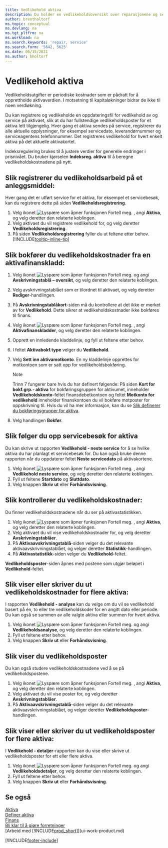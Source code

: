 ```yaml
---
title: Vedlikehold aktiva
description: Du holder en vedlikeholdsoversikt over reparasjonene og servicen på et aktivum for å beholde verdien for dette aktivumet.
author: brentholtorf
ms.topic: conceptual
ms.devlang: na
ms.tgt_pltfrm: na
ms.workload: na
ms.search.keywords: 'repair, service'
ms.search.form: '5642, 5625'
ms.date: 06/15/2021
ms.author: bholtorf
---
```

# Vedlikehold aktiva

Vedlikeholdsutgifter er periodiske kostnader som er pådratt for å opprettholde aktivaverdien. I motsetning til kapitaløkninger bidrar de ikke til noen verdiøkning.

Du kan registrere og vedlikeholde en oppdateringsfil for vedlikehold av og service på aktivaet, slik at du har fullstendige vedlikeholdsposter for et aktiva lett tilgjengelig. Hver gang et aktiva sendes på service, registrerer du alle aktuelle opplysninger, for eksempel servicedato, leverandørnummer og serviceagentens telefonnummer. Det registreres vedlikehold for hvert enkelt aktiva på det aktuelle aktivakortet.

Indeksregulering brukes til å justere verdier for generelle endringer i prisnivået. Du bruker kjørselen **Indeksreg. aktiva** til å beregne vedlikeholdskostnadene på nytt.

## Slik registrerer du vedlikeholdsarbeid på et anleggsmiddel:

Hver gang det er utført service for et aktiva, for eksempel et servicebesøk, kan du registrere dette på siden **Vedlikeholdsregistrering**.  

1. Velg ikonet ![Lyspære som åpner funksjonen Fortell meg.](media/ui-search/search_small.png "Fortell hva du vil gjøre") , angi **Aktiva**, og velg deretter den relaterte koblingen.  
2. Velg aktivaet du vil registrere vedlikehold for, og velg deretter **Vedlikeholdsregistrering**.
3. På siden **Vedlikeholdsregistrering** fyller du ut feltene etter behov. [!INCLUDE[tooltip-inline-tip](includes/tooltip-inline-tip_md.md)]  

## Slik bokfører du vedlikeholdskostnader fra en aktivafinanskladd:

1. Velg ikonet ![Lyspære som åpner funksjonen Fortell meg.](media/ui-search/search_small.png "Fortell hva du vil gjøre") og angi **Avskrivningstablå – oversikt**, og velg deretter den relaterte koblingen.  
2. Velg avskrivningstablået som er tilordnet til aktivaet, og velg deretter **Rediger**-handlingen.
3. På **Avskrivningstablåkort**-siden må du kontrollere at det ikke er merket av for **Vedlikehold**. Dette sikrer at vedlikeholdskostnader ikke bokføres til finans.
4. Velg ikonet ![Lyspære som åpner funksjonen Fortell meg.](media/ui-search/search_small.png "Fortell hva du vil gjøre") , angi **Aktivafinanskladder**, og velg deretter den relaterte koblingen.  
5. Opprett en innledende kladdelinje, og fyll ut feltene etter behov.
6. I feltet **Aktivabokf.type** velger du **Vedlikehold**.
7. Velg **Sett inn aktivamotkonto**. En ny kladdelinje opprettes for motkontoen som er satt opp for vedlikeholdsbokføring.

    > [!NOTE]  
    >   Trinn 7 fungerer bare hvis du har definert følgende: På siden **Kort for bokf.grp.- aktiva** for bokføringsgruppen for aktivumet, inneholder **Vedlikeholdskonto**-feltet finansdebetkontoen og feltet **Motkonto for vedlikehold** inneholder finanskontoen du vil bokføre motposter for oppskrivning til. Hvis du vil ha mer informasjon, kan du se [Slik definerer du bokføringsgrupper for aktiva](fa-how-setup-general.md#to-set-up-fixed-asset-posting-groups).
8. Velg handlingen **Bokfør**.

## Slik følger du opp servicebesøk for aktiva

Du kan skrive ut rapporten **Vedlikehold - neste service** for å se hvilke aktiva du har planlagt et servicebesøk for. Du kan også bruke denne rapporten når du oppdaterer feltet **Neste servicedato** på aktivakortene.  

1. Velg ikonet ![Lyspære som åpner funksjonen Fortell meg.](media/ui-search/search_small.png "Fortell hva du vil gjøre") , angi **Vedlikehold neste service**, og velg deretter den relaterte koblingen.  
2. Fyll ut feltene **Startdato** og **Sluttdato**.  
3. Velg knappen **Skriv ut** eller **Forhåndsvisning**.

## Slik kontrollerer du vedlikeholdskostnader:

Du finner vedlikeholdskostnadene når du ser på aktivastatistikken.  

1. Velg ikonet ![Lyspære som åpner funksjonen Fortell meg.](media/ui-search/search_small.png "Fortell hva du vil gjøre") , angi **Aktiva**, og velg deretter den relaterte koblingen.
2. Velg aktivaet du vil vise vedlikeholdskostnader for, og velg deretter **Avskrivningstablåer**.
3. På **Aktivaavskrivningstablå**-siden velger du det relevante aktivaavskrivningstablået, og velger deretter **Statistikk**-handlingen.
4. På **Aktivastatistikk**-siden velger du **Vedlikehold**-feltet.

**Vedlikeholdsposter**-siden åpnes med postene som utgjør beløpet i **Vedlikehold**-feltet.

## Slik viser eller skriver du ut vedlikeholdskostnader for flere aktiva:

I rapporten **Vedlikehold - analyse** kan du velge om du vil se vedlikehold basert på én, to eller tre vedlikeholdskoder for en angitt dato eller periode. Du kan også se summen av alle valgte aktiva eller summen for hvert aktiva.

1. Velg ikonet ![Lyspære som åpner funksjonen Fortell meg.](media/ui-search/search_small.png "Fortell hva du vil gjøre") og angi **Vedlikeholdsanalyse**, og velg deretter den relaterte koblingen.
2. Fyll ut feltene etter behov.
3. Velg knappen **Skriv ut** eller **Forhåndsvisning**.

## Slik viser du vedlikeholdsposter

Du kan også studere vedlikeholdskostnadene ved å se på vedlikeholdspostene.  

1. Velg ikonet ![Lyspære som åpner funksjonen Fortell meg.](media/ui-search/search_small.png "Fortell hva du vil gjøre") , angi **Aktiva**, og velg deretter den relaterte koblingen.
2. Velg aktivaet du vil vise poster for, og velg deretter **Avskrivningstablåer**.
3. På **Aktivaavskrivningstablå**-siden velger du det relevante aktivaavskrivningstablået, og velger deretter **Vedlikeholdsposter**-handlingen.

## Slik viser eller skriver du ut vedlikeholdsposter for flere aktiva:

I **Vedlikehold - detaljer**-rapporten kan du vise eller skrive ut vedlikeholdsposter for ett eller flere aktiva.  

1. Velg ikonet ![Lyspære som åpner funksjonen Fortell meg.](media/ui-search/search_small.png "Fortell hva du vil gjøre") og angi **Vedlikeholdsdetaljer**, og velg deretter den relaterte koblingen.
2. Fyll ut feltene etter behov.
3. Velg knappen **Skriv ut** eller **Forhåndsvisning**.

## Se også

[Aktiva](fa-manage.md)  
[Definer aktiva](fa-setup.md)  
[Finans](finance.md)  
[Bli klar til å gjøre forretninger](ui-get-ready-business.md)  
[Arbeid med [!INCLUDE[prod_short](includes/prod_short.md)]](ui-work-product.md)


[!INCLUDE[footer-include](includes/footer-banner.md)]
